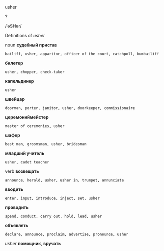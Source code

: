 usher

?

/ˈəSHər/

Definitions of _usher_

noun
**судебный пристав**

    bailiff, usher, apparitor, officer of the court, catchpoll, bumbailiff
**билетер**

    usher, chopper, check-taker
**капельдинер**

    usher
**швейцар**

    doorman, porter, janitor, usher, doorkeeper, commissionaire
**церемониймейстер**

    master of ceremonies, usher
**шафер**

    best man, groomsman, usher, bridesman
**младший учитель**

    usher, cadet teacher

verb
**возвещать**

    announce, herald, usher, usher in, trumpet, annunciate
**вводить**

    enter, input, introduce, inject, set, usher
**проводить**

    spend, conduct, carry out, hold, lead, usher
**объявлять**

    declare, announce, proclaim, advertise, pronounce, usher

_usher_
**помощник**, **вручать**